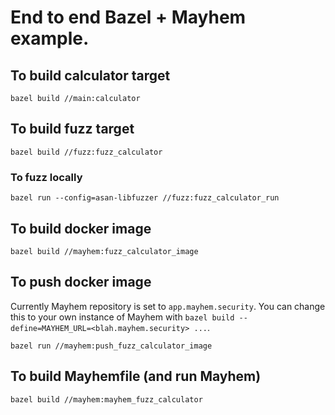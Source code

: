 # End to end Bazel + Mayhem example.

## To build calculator target

```
bazel build //main:calculator
```

## To build fuzz target

```
bazel build //fuzz:fuzz_calculator
```

### To fuzz locally

```
bazel run --config=asan-libfuzzer //fuzz:fuzz_calculator_run
```

## To build docker image

```
bazel build //mayhem:fuzz_calculator_image
```

## To push docker image

Currently Mayhem repository is set to `app.mayhem.security`. You can change this to your own instance of Mayhem with `bazel build --define=MAYHEM_URL=<blah.mayhem.security> ...`.

```
bazel run //mayhem:push_fuzz_calculator_image
```

## To build Mayhemfile (and run Mayhem)

```
bazel build //mayhem:mayhem_fuzz_calculator
```
